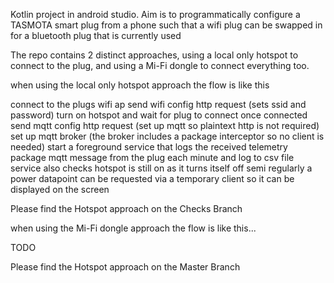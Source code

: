 Kotlin project in android studio. Aim is to programmatically configure a TASMOTA smart plug from a phone such that a wifi plug can be swapped in for a bluetooth plug that is currently used

The repo contains 2 distinct approaches, using a local only hotspot to connect to the plug, and using a Mi-Fi dongle to connect everything too.

when using the local only hotspot approach the flow is like this

connect to the plugs wifi ap send wifi config http request (sets ssid and password) turn on hotspot and wait for plug to connect once connected send mqtt config http request (set up mqtt so plaintext http is not required) set up mqtt broker (the broker includes a package interceptor so no client is needed) start a foreground service that logs the received telemetry package mqtt message from the plug each minute and log to csv file service also checks hotspot is still on as it turns itself off semi regularly a power datapoint can be requested via a temporary client so it can be displayed on the screen

Please find the Hotspot approach on the Checks Branch

when using the Mi-Fi dongle approach the flow is like this...

TODO

Please find the Hotspot approach on the Master Branch
